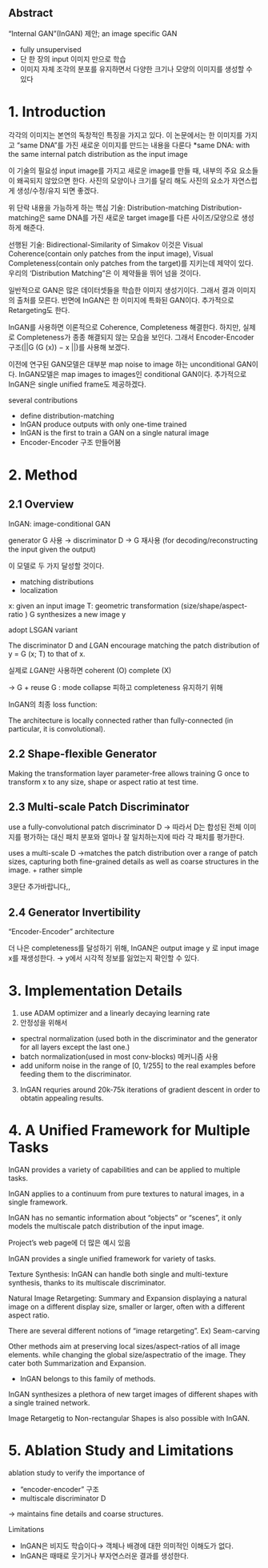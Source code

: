 ## Abstract

“Internal GAN”(InGAN) 제안; an image specific GAN
- fully unsupervised
- 단 한 장의 input 이미지 만으로 학습
- 이미지 자체 조각의 분포를 유지하면서 다양한 크기나 모양의 이미지를 생성할 수 있다

# 1. Introduction

 각각의 이미지는 본연의 독창적인 특징을 가지고 있다. 이 논문에서는 한 이미지를 가지고 “same DNA”를 가진 새로운 이미지를 만드는 내용을 다룬다
*same DNA: with the same internal patch distribution as the input image

 이 기술의 필요성
input image를 가지고 새로운 image를 만들 때, 내부의 주요 요소들이 왜곡되지 않았으면 한다. 사진의 모양이나 크기를 달리 해도 사진의 요소가 자연스럽게 생성/수정/유지 되면 좋겠다.

 위 단락 내용을 가능하게 하는 핵심 기술: Distribution-matching
Distribution-matching은 same DNA를 가진 새로운 target image를 다른 사이즈/모양으로 생성하게 해준다. 

 선행된 기술: Bidirectional-Similarity of Simakov
이것은 Visual Coherence(contain only patches from the input image), Visual Completeness(contain only patches from the target)를 지키는데 제약이 있다. 
우리의 ‘Distribution Matching”은 이 제약들을 뛰어 넘을 것이다.

 일반적으로 GAN은 많은 데이터셋들을 학습한 이미지 생성기이다. 그래서 결과 이미지의 출처를 모른다. 반면에 InGAN은 한 이미지에 특화된 GAN이다. 추가적으로 Retargeting도 한다.

 InGAN를 사용하면 이론적으로 Coherence, Completeness 해결한다. 하지만, 실제로 Completeness가 종종 해결되지 않는 모습을 보인다. 그래서 Encoder-Encoder 구조(||G (G (x)) − x ||)를 사용해 보겠다.

 이전에 연구된 GAN모델은 대부분 map noise to image 하는 unconditional GAN이다. InGAN모델은 map images to images인 conditional GAN이다. 추가적으로 InGAN은 single unified frame도 제공하겠다.

several contributions

- define distribution-matching
- InGAN produce outputs with only one-time trained
- InGAN is the first to train a GAN on a single natural image
- Encoder-Encoder 구조 만들어봄

# 2. Method

## 2.1 Overview

InGAN: image-conditional GAN

generator G 사용 → discriminator D → G 재사용 (for decoding/reconstructing the input given the output)

이 모델로 두 가지 달성할 것이다.

- matching distributions
- localization

x: given an input image
T: geometric transformation (size/shape/aspect-ratio )
G synthesizes a new image y

adopt LSGAN variant

The discriminator D and *L*GAN encourage matching the patch distribution of y = G (x; T) to that of x.

실제로 *L*GAN만 사용하면 coherent (O) complete (X)

→ G + reuse G : mode collapse 피하고 completeness 유지하기 위해

InGAN의 최종 loss function: 

The architecture is locally connected rather than fully-connected (in particular, it is convolutional).

## 2.2 Shape-flexible Generator

Making the transformation layer parameter-free allows training G once to transform x to any size, shape or aspect ratio at test time.

## 2.3 Multi-scale Patch Discriminator

use a fully-convolutional patch discriminator D
→ 따라서 D는 합성된 전체 이미지를 평가하는 대신 패치 분포와 얼마나 잘 일치하는지에 따라 각 패치를 평가한다.

uses a multi-scale D
→matches the patch distribution over a range of patch sizes, capturing both fine-grained details as well as coarse structures in the image. + rather simple

3문단 추가바랍니다,,

## 2.4 Generator Invertibility

“Encoder-Encoder” architecture

더 나은 completeness를 달성하기 위해, InGAN은 output image y 로 input image x를 재생성한다. → y에서 시각적 정보를 잃었는지 확인할 수 있다.

# 3. Implementation Details

1. use ADAM optimizer and a linearly decaying learning rate
2. 안정성을 위해서
- spectral normalization (used both in the discriminator and the generator for all layers except the last one.)
- batch normalization(used in most conv-blocks) 
메커니즘 사용
- add uniform noise in the range of [0, 1/255] to the real examples before feeding them to the discriminator.
3. InGAN requries around 20k-75k iterations of gradient descent in order to obtatin appealing results.

# 4. A Unified Framework for Multiple Tasks

InGAN provides a variety of capabilities and can be applied to multiple tasks.

InGAN applies to a continuum from pure textures to natural images, in a single framework.

InGAN has no semantic information about “objects” or “scenes”, it only models the multiscale patch distribution of the input image.

Project’s web page에 더 많은 예시 있음

InGAN provides a single unified framework for variety of tasks.

Texture Synthesis: InGAN can handle both single and multi-texture synthesis, thanks to its multiscale discriminator.

Natural Image Retargeting: Summary and Expansion
displaying a natural image on a different display size, smaller or larger, often with a different aspect ratio.

There are several different notions of “image retargeting”. Ex) Seam-carving

Other methods aim at preserving local sizes/aspect-ratios of all image elements. while changing the global size/aspectratio of the image. They cater both Summarization and Expansion.
- InGAN belongs to this family of methods.

InGAN synthesizes a plethora of new target images of different shapes with a single trained network.

Image Retargetig to Non-rectangular Shapes is also possible with InGAN.

# 5. Ablation Study and Limitations

ablation study to verify the importance of

- “encoder-encoder” 구조
- multiscale discriminator D

→ maintains fine details and coarse structures.

Limitations
- InGAN은 비지도 학습이다→ 객체나 배경에 대한 의미적인 이해도가 없다.
- InGAN은 때때로 웃기거나 부자연스러운 결과를 생성한다.
